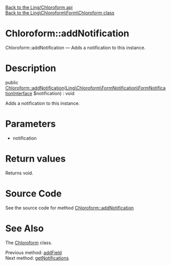 [Back to the Ling/Chloroform api](https://github.com/lingtalfi/Chloroform/blob/master/doc/api/Ling/Chloroform.md)<br>
[Back to the Ling\Chloroform\Form\Chloroform class](https://github.com/lingtalfi/Chloroform/blob/master/doc/api/Ling/Chloroform/Form/Chloroform.md)


Chloroform::addNotification
================



Chloroform::addNotification — Adds a notification to this instance.




Description
================


public [Chloroform::addNotification](https://github.com/lingtalfi/Chloroform/blob/master/doc/api/Ling/Chloroform/Form/Chloroform/addNotification.md)([Ling\Chloroform\FormNotification\FormNotificationInterface](https://github.com/lingtalfi/Chloroform/blob/master/doc/api/Ling/Chloroform/FormNotification/FormNotificationInterface.md) $notification) : void




Adds a notification to this instance.




Parameters
================


- notification

    


Return values
================

Returns void.








Source Code
===========
See the source code for method [Chloroform::addNotification](https://github.com/lingtalfi/Chloroform/blob/master/Form/Chloroform.php#L275-L278)


See Also
================

The [Chloroform](https://github.com/lingtalfi/Chloroform/blob/master/doc/api/Ling/Chloroform/Form/Chloroform.md) class.

Previous method: [addField](https://github.com/lingtalfi/Chloroform/blob/master/doc/api/Ling/Chloroform/Form/Chloroform/addField.md)<br>Next method: [getNotifications](https://github.com/lingtalfi/Chloroform/blob/master/doc/api/Ling/Chloroform/Form/Chloroform/getNotifications.md)<br>

